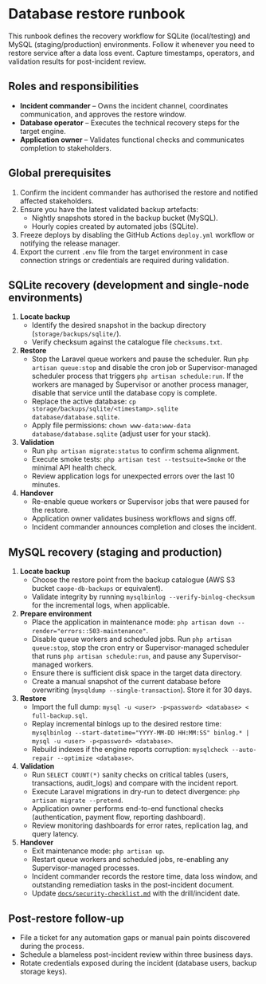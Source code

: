 # Database restore runbook

This runbook defines the recovery workflow for SQLite (local/testing) and MySQL (staging/production) environments. Follow it whenever you need to restore service after a data loss event. Capture timestamps, operators, and validation results for post-incident review.

## Roles and responsibilities
- **Incident commander** – Owns the incident channel, coordinates communication, and approves the restore window.
- **Database operator** – Executes the technical recovery steps for the target engine.
- **Application owner** – Validates functional checks and communicates completion to stakeholders.

## Global prerequisites
1. Confirm the incident commander has authorised the restore and notified affected stakeholders.
2. Ensure you have the latest validated backup artefacts:
   - Nightly snapshots stored in the backup bucket (MySQL).
   - Hourly copies created by automated jobs (SQLite).
3. Freeze deploys by disabling the GitHub Actions `deploy.yml` workflow or notifying the release manager.
4. Export the current `.env` file from the target environment in case connection strings or credentials are required during validation.

## SQLite recovery (development and single-node environments)
1. **Locate backup**
   - Identify the desired snapshot in the backup directory (`storage/backups/sqlite/`).
   - Verify checksum against the catalogue file `checksums.txt`.
2. **Restore**
   - Stop the Laravel queue workers and pause the scheduler. Run `php artisan queue:stop` and disable the cron job or Supervisor-managed scheduler process that triggers `php artisan schedule:run`. If the workers are managed by Supervisor or another process manager, disable that service until the database copy is complete.
   - Replace the active database: `cp storage/backups/sqlite/<timestamp>.sqlite database/database.sqlite`.
   - Apply file permissions: `chown www-data:www-data database/database.sqlite` (adjust user for your stack).
3. **Validation**
   - Run `php artisan migrate:status` to confirm schema alignment.
   - Execute smoke tests: `php artisan test --testsuite=Smoke` or the minimal API health check.
   - Review application logs for unexpected errors over the last 10 minutes.
4. **Handover**
   - Re-enable queue workers or Supervisor jobs that were paused for the restore.
   - Application owner validates business workflows and signs off.
   - Incident commander announces completion and closes the incident.

## MySQL recovery (staging and production)
1. **Locate backup**
   - Choose the restore point from the backup catalogue (AWS S3 bucket `caope-db-backups` or equivalent).
   - Validate integrity by running `mysqlbinlog --verify-binlog-checksum` for the incremental logs, when applicable.
2. **Prepare environment**
   - Place the application in maintenance mode: `php artisan down --render="errors::503-maintenance"`.
   - Disable queue workers and scheduled jobs. Run `php artisan queue:stop`, stop the cron entry or Supervisor-managed scheduler that runs `php artisan schedule:run`, and pause any Supervisor-managed workers.
   - Ensure there is sufficient disk space in the target data directory.
   - Create a manual snapshot of the current database before overwriting (`mysqldump --single-transaction`). Store it for 30 days.
3. **Restore**
   - Import the full dump: `mysql -u <user> -p<password> <database> < full-backup.sql`.
   - Replay incremental binlogs up to the desired restore time: `mysqlbinlog --start-datetime="YYYY-MM-DD HH:MM:SS" binlog.* | mysql -u <user> -p<password> <database>`.
   - Rebuild indexes if the engine reports corruption: `mysqlcheck --auto-repair --optimize <database>`.
4. **Validation**
   - Run `SELECT COUNT(*)` sanity checks on critical tables (users, transactions, audit_logs) and compare with the incident report.
   - Execute Laravel migrations in dry-run to detect divergence: `php artisan migrate --pretend`.
   - Application owner performs end-to-end functional checks (authentication, payment flow, reporting dashboard).
   - Review monitoring dashboards for error rates, replication lag, and query latency.
5. **Handover**
   - Exit maintenance mode: `php artisan up`.
   - Restart queue workers and scheduled jobs, re-enabling any Supervisor-managed processes.
   - Incident commander records the restore time, data loss window, and outstanding remediation tasks in the post-incident document.
   - Update [`docs/security-checklist.md`](security-checklist.md) with the drill/incident date.

## Post-restore follow-up
- File a ticket for any automation gaps or manual pain points discovered during the process.
- Schedule a blameless post-incident review within three business days.
- Rotate credentials exposed during the incident (database users, backup storage keys).
